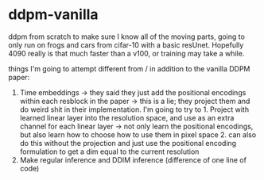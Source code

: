 # ddpm-vanilla
ddpm from scratch to make sure I know all of the moving parts, going to only run on frogs and cars from cifar-10 with a basic resUnet. Hopefully 4090 really is that much faster than a v100, or training may take a while.

things I'm going to attempt different from / in addition to the vanilla DDPM paper:
1. Time embeddings -> they said they just add the positional encodings within each resblock in the paper -> this is a lie; they project them and do weird shit in their implementation. I'm going to try to 1. Project with learned linear layer into the resolution space, and use as an extra channel for each linear layer -> not only learn the positional encodings, but also learn how to choose how to use them in pixel space 2. can also do this without the projection and just use the positional encoding formulation to get a dim equal to the current resolution
2. Make regular inference and DDIM inference (difference of one line of code)
